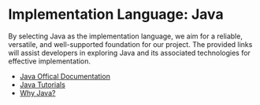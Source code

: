# Implementation Language: Java

By selecting Java as the implementation language, we aim for a reliable, versatile, and well-supported foundation for our project. The provided links will assist developers in exploring Java and its associated technologies for effective implementation. 

  + [Java Offical Documentation](https://docs.oracle.com/en/java/)
  + [Java Tutorials](https://docs.oracle.com/javase/tutorial/)
  + [Why Java?](https://www.java.com/en/download/help/whatis_java.html)

